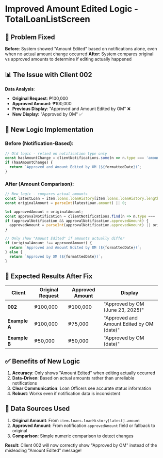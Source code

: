 # Improved Amount Edited Logic - TotalLoanListScreen

## 🔧 Problem Fixed

**Before**: System showed "Amount Edited" based on notifications alone, even when no actual amount change occurred
**After**: System compares original vs approved amounts to determine if editing actually happened

## 📊 The Issue with Client 002

**Data Analysis**:
- **Original Request**: ₱100,000
- **Approved Amount**: ₱100,000
- **Previous Display**: "Approved and Amount Edited by OM" ❌
- **New Display**: "Approved by OM" ✅

## 🎯 New Logic Implementation

### **Before (Notification-Based)**:
```javascript
// Old logic - relied on notification type only
const hasAmountChange = clientNotifications.some(n => n.type === 'amount_change');
if (hasAmountChange) {
  return `Approved and Amount Edited by OM (${formattedDate})`;
}
```

### **After (Amount Comparison)**:
```javascript
// New logic - compares actual amounts
const latestLoan = item.loans.loanHistory[item.loans.loanHistory.length - 1];
const originalAmount = parseInt(latestLoan.amount) || 0;

let approvedAmount = originalAmount;
const approvalNotification = clientNotifications.find(n => n.type === 'status_change');
if (approvalNotification && approvalNotification.approvedAmount) {
  approvedAmount = parseInt(approvalNotification.approvedAmount) || originalAmount;
}

// Only show "Amount Edited" if amounts actually differ
if (originalAmount !== approvedAmount) {
  return `Approved and Amount Edited by OM (${formattedDate})`;
} else {
  return `Approved by OM (${formattedDate})`;
}
```

## 🎯 Expected Results After Fix

| Client | Original Request | Approved Amount | Display |
|--------|-----------------|-----------------|---------|
| **002** | ₱100,000 | ₱100,000 | "Approved by OM (June 23, 2025)" |
| **Example A** | ₱100,000 | ₱75,000 | "Approved and Amount Edited by OM (date)" |
| **Example B** | ₱50,000 | ₱50,000 | "Approved by OM (date)" |

## ✅ Benefits of New Logic

1. **Accuracy**: Only shows "Amount Edited" when editing actually occurred
2. **Data-Driven**: Based on actual amounts rather than unreliable notifications
3. **Clear Communication**: Loan Officers see accurate status information
4. **Robust**: Works even if notification data is inconsistent

## 📝 Data Sources Used

1. **Original Amount**: From `item.loans.loanHistory[latest].amount`
2. **Approved Amount**: From notification `approvedAmount` field or fallback to original
3. **Comparison**: Simple numeric comparison to detect changes

**Result**: Client 002 will now correctly show "Approved by OM" instead of the misleading "Amount Edited" message!